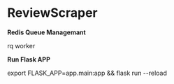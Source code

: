 # ReviewScraper

**Redis Queue Managemant**

rq worker



**Run Flask APP**

export FLASK_APP=app.main:app && flask run --reload


